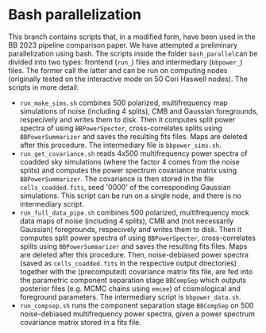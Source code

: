 # Bash parallelization

This branch contains scripts that, in a modified form, have been used in the BB 2023 pipeline comparison paper. We have attempted a preliminary parallelization using bash. The scripts inside the folder `bash_parallel`can be divided into two types: frontend (`run_`) files and intermediary (`bbpower_`) files. The former call the latter and can be run on computing nodes (originally tested on the interactive mode on 50 Cori Haswell nodes). The scripts in more detail:

- `run_make_sims.sh` combines 500 polarized, multifrequency map simulations of noise (including 4 splits), CMB and Gaussian foregrounds, respecively and writes them to disk. Then it computes split power spectra of using `BBPowerSpecter`, cross-correlates splits using `BBPowerSummarizer` and saves the resulting fits files. Maps are deleted after this procedure. The intermediary file is `bbpower_sims.sh`.
- `run_get_covariance.sh` reads 4x500 multifrequency power spectra of coadded sky simulations (where the factor 4 comes from the noise splits) and computes the power spectrum covariance matrix using `BBPowerSummarizer`. The covariance is then stored in the file `cells_coadded.fits`, seed '0000' of the corresponding Gaussian simulations. This script can be run on a single node, and there is no intermediary script.
- `run_full_data_pipe.sh` combines 500 polarized, multifrequency mock data maps of noise (including 4 splits), CMB and (not necessarily Gaussian) foregrounds, respecively and writes them to disk. Then it computes split power spectra of using `BBPowerSpecter`, cross-correlates splits using `BBPowerSummarizer` and saves the resulting fits files. Maps are deleted after this procedure. Then, noise-debiased power spectra (saved as `cells_coadded.fits` in the respective output directories) together with the (precomputed) covariance matrix fits file, are fed into the parametric component separation stage `BBCompSep` which outputs posterior files (e.g. MCMC chains using `emcee`) of cosmological and foreground parameters. The intermediary script is `bbpower_data.sh`.
- `run_compsep.sh` runs the component separation stage `BBCompSep` on 500 noise-debiased multifrequency power spectra, given a power spectrum covariance matrix stored in a fits file.
